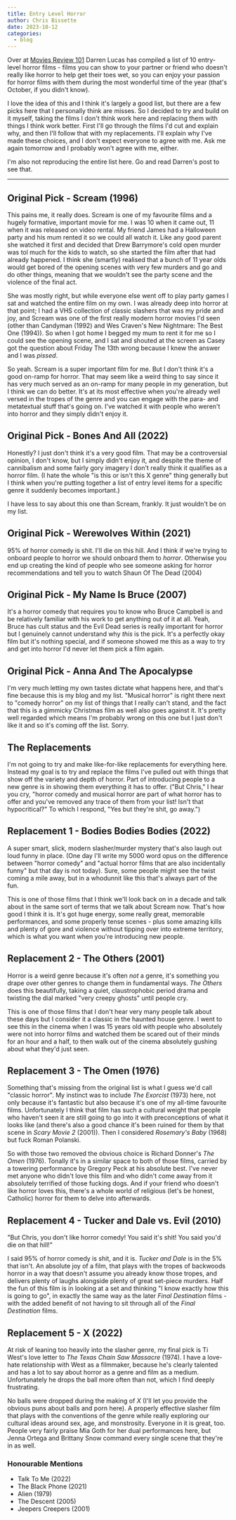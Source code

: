 ```yaml
---
title: Entry Level Horror
author: Chris Bissette
date: 2023-10-12
categories:
  - blog
---
```


Over at [Movies Review 101](https://moviesreview101.com/10-entry-level-horror-movies/?amp=1) Darren Lucas has compiled a list of 10 entry-level horror films - films you can show to your partner or friend who doesn't really like horror to help get their toes wet, so you can enjoy your passion for horror films with them during the most wonderful time of the year (that's October, if you didn't know).

I love the idea of this and I think it's largely a good list, but there are a few picks here that I personally think are misses. So I decided to try and build on it myself, taking the films I don't think work here and replacing them with things I think work better. First I'll go through the films I'd cut and explain why, and then I'll follow that with my replacements. I'll explain why I've made these choices, and I don't expect everyone to agree with me. Ask me again tomorrow and I probably won't agree with me, either.

I'm also not reproducing the entire list here. Go and read Darren's post to see that.

---

## Original Pick - Scream (1996)

This pains me, it really does. Scream is one of my favourite films and a hugely formative, important movie for me. I was 10 when it came out, 11 when it was released on video rental. My friend James had a Halloween party and his mum rented it so we could all watch it. Like any good parent she watched it first and decided that Drew Barrymore's cold open murder was tol much for the kids to watch, so she started the film after that had already happened. I think she (smartly) realised that a bunch of 11 year olds would get bored of the opening scenes with very few murders and go and do other things, meaning that we wouldn't see the party scene and the violence of the final act.

She was mostly right, but while everyone else went off to play party games I sat and watched the entire film on my own. I was already deep into horror at that point; I had a VHS collection of classic slashers that was my pride and joy, and Scream was one of the first really modern horror movies I'd seen (other than Candyman (1992) and Wes Craven's New Nightmare: The Best One (1994)). So when I got home I begged my mum to rent it for me so I could see the opening scene, and I sat and shouted at the screen as Casey got the question about Friday The 13th wrong because I knew the answer and I was *pissed*.

So yeah. Scream is a super important film for me. But I don't think it's a good on-ramp for horror. That may seem like a weird thing to say since it has very much served as an on-ramp for many people in my generation, but I think we can do better. It's at its most effective when you're already well versed in the tropes of the genre and you can engage with the para- and metatextual stuff that's going on. I've watched it with people who weren't into horror and they simply didn't enjoy it.

## Original Pick - Bones And All (2022)

Honestly? I just don't think it's a very good film. That may be a controversial opinion, I don't know, but I simply didn't enjoy it, and despite the theme of cannibalism and some fairly gory imagery I don't really think it qualifies as a horror film. (I hate the whole "is this or isn't this X genre" thing generally but I think when you're putting together a list of entry level items for a specific genre it suddenly becomes important.)

I have less to say about this one than Scream, frankly. It just wouldn't be on my list.

## Original Pick - Werewolves Within (2021)

95% of horror comedy is shit. I'll die on this hill. And I think if we're trying to onboard people to horror we should onboard them to *horror*. Otherwise you end up creating the kind of people who see someone asking for horror recommendations and tell you to watch Shaun Of The Dead (2004)

## Original Pick - My Name Is Bruce (2007)

It's a horror comedy that requires you to know who Bruce Campbell is and be relatively familiar with his work to get anything out of it at all. Yeah, Bruce has cult status and the Evil Dead series is really important for horror but I genuinely cannot understand why *this* is the pick. It's a perfectly okay film but it's nothing special, and if someone showed me this as a way to try and get into horror I'd never let them pick a film again.

## Original Pick - Anna And The Apocalypse

I'm very much letting my own tastes dictate what happens here, and that's fine because this is my blog and my list. "Musical horror" is right there next to "comedy horror" on my list of things that I really can't stand, and the fact that this is a gimmicky Christmas film as well also goes against it. It's pretty well regarded which means I'm probably wrong on this one but I just don't like it and so it's coming off the list. Sorry.

## The Replacements

I'm not going to try and make like-for-like replacements for everything here. Instead my goal is to try and replace the films I've pulled out with things that show off the variety and depth of horror. Part of introducing people to a new genre is in showing them everything it has to offer. ("But Chris," I hear you cry, "horror comedy and musical horror are part of what horror has to offer and you've removed any trace of them from your list! Isn't that hypocritical?" To which I respond, "Yes but they're shit, go away.")

## Replacement 1 - Bodies Bodies Bodies (2022)

A super smart, slick, modern slasher/murder mystery that's also laugh out loud funny in place. (One day I'll write my 5000 word opus on the difference between "horror comedy" and "actual horror films that are also incidentally funny" but that day is not today). Sure, some people might see the twist coming a mile away, but in a whodunnit like this that's always part of the fun.

This is one of those films that I think we'll look back on in a decade and talk about in the same sort of terms that we talk about Scream now. That's how good I think it is. It's got huge energy, some really great, memorable performances, and some properly tense scenes - plus some amazing kills and plenty of gore and violence without tipping over into extreme territory, which is what you want when you're introducing new people.

## Replacement 2 - The Others (2001)

Horror is a weird genre because it's often *not* a genre, it's something you drape over other genres to change them in fundamental ways. *The Others* does this beautifully, taking a quiet, claustrophobic period drama and twisting the dial marked "very creepy ghosts" until people cry.

This is one of those films that I don't hear very many people talk about these days but I consider it a classic in the haunted house genre. I went to see this in the cinema when I was 15 years old with people who absolutely were not into horror films and watched them be scared out of their minds for an hour and a half, to then walk out of the cinema absolutely gushing about what they'd just seen.

## Replacement 3 - The Omen (1976)

Something that's missing from the original list is what I guess we'd call "classic horror". My instinct was to include *The Exorcist* (1973) here, not only because it's fantastic but also because it's one of my all-time favourite films. Unfortunately I think that film has such a cultural weight that people who haven't seen it are still going to go into it with preconceptions of what it looks like (and there's also a good chance it's been ruined for them by that scene in *Scary Movie 2* (2001)). Then I considered *Rosemary's Baby* (1968) but fuck Roman Polanski.

So with those two removed the obvious choice is Richard Donner's *The Omen* (1976). Tonally it's in a similar space to both of those films, carried by a towering performance by Gregory Peck at his absolute best. I've never met anyone who didn't love this film and who didn't come away from it absolutely terrified of those fucking dogs. And if your friend who doesn't like horror loves this, there's a whole world of religious (let's be honest, Catholic) horror for them to delve into afterwards.

## Replacement 4 - Tucker and Dale vs. Evil (2010)

"But Chris, you don't like horror comedy! You said it's shit! You said you'd die on that hill!"

I said 95% of horror comedy is shit, and it is. *Tucker and Dale* is in the 5% that isn't. An absolute joy of a film, that plays with the tropes of backwoods horror in a way that doesn't assume you already know those tropes, and delivers plenty of laughs alongside plenty of great set-piece murders. Half the fun of this film is in looking at a set and thinking "I know exactly how this is going to go", in exactly the same way as the later *Final Destination* films - with the added benefit of not having to sit through all of the *Final Destination* films.

## Replacement 5 - X (2022)

At risk of leaning too heavily into the slasher genre, my final pick is Ti West's love letter to *The Texas Chain Saw Massacre* (1974). I have a love-hate relationship with West as a filmmaker, because he's clearly talented and has a lot to say about horror as a genre and film as a medium. Unfortunately he drops the ball more often than not, which I find deeply frustrating.

No balls were dropped during the making of *X* (I'll let you provide the obvious puns about balls and porn here). A properly effective slasher film that plays with the conventions of the genre while really exploring our cultural ideas around sex, age, and monstrosity. Everyone in it is great, too. People very fairly praise Mia Goth for her dual performances here, but Jenna Ortega and Brittany Snow command every single scene that they're in as well.

### Honourable Mentions

* Talk To Me (2022)
* The Black Phone (2021)
* Alien (1979)
* The Descent (2005)
* Jeepers Creepers (2001)


